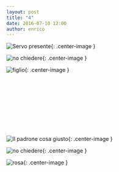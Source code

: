 ```yaml
---
layout: post
title: "4"
date: 2016-07-10 12:00
author: enrico
---
```


![Servo presente](http://www.metastasio.net/media/archivio/il%20servitore_2.jpg){: .center-image }

![no chiedere](https://i.ytimg.com/vi/lxy6fwfl_sY/maxresdefault.jpg){: .center-image }

![figlio](http://foto.leggo.it/photos/HIGH/03/62/1810362_cicatrici.jpg){: .center-image }

<br><br><br><br><br><br><br><br>

![Il padrone cosa giusto](http://4.bp.blogspot.com/-DZptFUfBe5E/UafJyePCQMI/AAAAAAAAAMQ/kIUf_A14EDU/s1600/Testa+alla+coque.jpg){: .center-image }

![no chiedere](https://i.ytimg.com/vi/lxy6fwfl_sY/maxresdefault.jpg){: .center-image }

![rosa](https://lh6.ggpht.com/FzIWjC0ZZdr3kJFNPWxl0kIc0aoUYiAiYDcmOaRL8bI5mY_gJaeTqJmXcBmxxli0xJE=h900){: .center-image }

